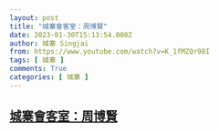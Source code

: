 ```yaml
---
layout: post
title: "城寨會客室：周博賢"
date: 2023-01-30T15:13:54.000Z
author: 城寨 Singjai
from: https://www.youtube.com/watch?v=K_1fMZQr98I
tags: [ 城寨 ]
comments: True
categories: [ 城寨 ]
---
```

<!--1675091634000-->
[城寨會客室：周博賢](https://www.youtube.com/watch?v=K_1fMZQr98I)
------

<div>

</div>

